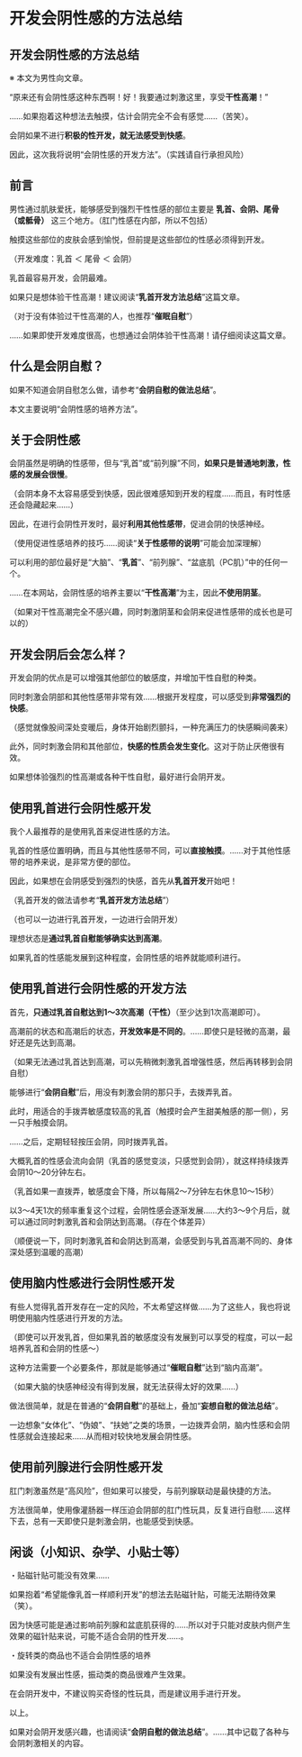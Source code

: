# 开发会阴性感的方法总结 [​](#开发会阴性感的方法总结)

## 开发会阴性感的方法总结 [​](#开发会阴性感的方法总结-1)

※ 本文为男性向文章。

“原来还有会阴性感这种东西啊！好！我要通过刺激这里，享受**干性高潮**！”

……如果抱着这种想法去触摸，估计会阴完全不会有感觉……（苦笑）。

会阴如果不进行**积极的性开发，就无法感受到快感**。

因此，这次我将说明“会阴性感的开发方法”。（实践请自行承担风险）

## 前言 [​](#前言)

男性通过肌肤爱抚，能够感受到强烈干性性感的部位主要是 **乳首、会阴、尾骨（或骶骨）** 这三个地方。（肛门性感在内部，所以不包括）

触摸这些部位的皮肤会感到愉悦，但前提是这些部位的性感必须得到开发。

（开发难度：乳首 ＜ 尾骨 ＜ 会阴）

乳首最容易开发，会阴最难。

如果只是想体验干性高潮！建议阅读“**乳首开发方法总结**”这篇文章。

（对于没有体验过干性高潮的人，也推荐“**催眠自慰**”）

……如果即使开发难度很高，也想通过会阴体验干性高潮！请仔细阅读这篇文章。

## 什么是会阴自慰？ [​](#什么是会阴自慰)

如果不知道会阴自慰怎么做，请参考“**会阴自慰的做法总结**”。

本文主要说明“会阴性感的培养方法”。

## 关于会阴性感 [​](#关于会阴性感)

会阴虽然是明确的性感带，但与“乳首”或“前列腺”不同，**如果只是普通地刺激，性感的发展会很慢**。

（会阴本身不太容易感受到快感，因此很难感知到开发的程度……而且，有时性感还会隐藏起来……）

因此，在进行会阴性开发时，最好**利用其他性感带**，促进会阴的快感神经。

（使用促进性感培养的技巧……阅读“**关于性感带的说明**”可能会加深理解）

可以利用的部位最好是“大脑”、“**乳首**”、“前列腺”、“盆底肌（PC肌）”中的任何一个。

……在本网站，会阴性感的培养主要以“**干性高潮**”为主，因此**不使用阴茎**。

（如果对干性高潮完全不感兴趣，同时刺激阴茎和会阴来促进性感带的成长也是可以的）

## 开发会阴后会怎么样？ [​](#开发会阴后会怎么样)

开发会阴的优点是可以增强其他部位的敏感度，并增加干性自慰的种类。

同时刺激会阴部和其他性感带非常有效……根据开发程度，可以感受到**非常强烈的快感**。

（感觉就像股间深处变暖后，身体开始剧烈颤抖，一种充满压力的快感瞬间袭来）

此外，同时刺激会阴和其他部位，**快感的性质会发生变化**。这对于防止厌倦很有效。

如果想体验强烈的性高潮或各种干性自慰，最好进行会阴开发。

## 使用乳首进行会阴性感开发 [​](#使用乳首进行会阴性感开发)

我个人最推荐的是使用乳首来促进性感的方法。

乳首的性感位置明确，而且与其他性感带不同，可以**直接触摸**。……对于其他性感带的培养来说，是非常方便的部位。

因此，如果想在会阴感受到强烈的快感，首先从**乳首开发**开始吧！

（乳首开发的做法请参考“**乳首开发方法总结**”）

（也可以一边进行乳首开发，一边进行会阴开发）

理想状态是**通过乳首自慰能够确实达到高潮**。

如果乳首的性感能发展到这种程度，会阴性感的培养就能顺利进行。

## 使用乳首进行会阴性感的开发方法 [​](#使用乳首进行会阴性感的开发方法)

首先，**只通过乳首自慰达到1～3次高潮（干性）**（至少达到1次高潮即可）。

高潮前的状态和高潮后的状态，**开发效率是不同的**。……即使只是轻微的高潮，最好还是先达到高潮。

（如果无法通过乳首达到高潮，可以先稍微刺激乳首增强性感，然后再转移到会阴自慰）

能够进行“**会阴自慰**”后，用没有刺激会阴的那只手，去拨弄乳首。

此时，用适合的手拨弄敏感度较高的乳首（触摸时会产生甜美触感的那一侧），另一只手触摸会阴。

……之后，定期轻轻按压会阴，同时拨弄乳首。

大概乳首的性感会流向会阴（乳首的感觉变淡，只感觉到会阴），就这样持续拨弄会阴10～20分钟左右。

（乳首如果一直拨弄，敏感度会下降，所以每隔2～7分钟左右休息10～15秒）

以3～4天1次的频率重复这个过程，会阴性感会逐渐发展……大约3～9个月后，就可以通过同时刺激乳首和会阴达到高潮。（存在个体差异）

（顺便说一下，同时刺激乳首和会阴达到高潮，会感受到与乳首高潮不同的、身体深处感到温暖的高潮）

## 使用脑内性感进行会阴性感开发 [​](#使用脑内性感进行会阴性感开发)

有些人觉得乳首开发存在一定的风险，不太希望这样做……为了这些人，我也将说明使用脑内性感进行开发的方法。

（即使可以开发乳首，但如果乳首的敏感度没有发展到可以享受的程度，可以一起培养乳首和会阴的性感～）

这种方法需要一个必要条件，那就是能够通过“**催眠自慰**”达到“脑内高潮”。

（如果大脑的快感神经没有得到发展，就无法获得太好的效果……）

做法很简单，就是在普通的“**会阴自慰**”的基础上，叠加“**妄想自慰的做法总结**”。

一边想象“女体化”、“伪娘”、“扶她”之类的场景，一边拨弄会阴，脑内性感和会阴性感就会连接起来……从而相对较快地发展会阴性感。

## 使用前列腺进行会阴性感开发 [​](#使用前列腺进行会阴性感开发)

肛门刺激虽然是“高风险”，但如果可以接受，与前列腺联动是最快捷的方法。

方法很简单，使用像灌肠器一样压迫会阴部的肛门性玩具，反复进行自慰……这样下去，总有一天即使只是刺激会阴，也能感受到快感。

## 闲谈（小知识、杂学、小贴士等） [​](#闲谈-小知识、杂学、小贴士等)

・贴磁针贴可能没有效果……

如果抱着“希望能像乳首一样顺利开发”的想法去贴磁针贴，可能无法期待效果（笑）。

因为快感可能是通过影响前列腺和盆底肌获得的……所以对于只能对皮肤内侧产生效果的磁针贴来说，可能不适合会阴的性开发……。

・旋转类的商品也不适合会阴性感的培养

如果没有发展出性感，振动类的商品很难产生效果。

在会阴开发中，不建议购买奇怪的性玩具，而是建议用手进行开发。

以上。

如果对会阴开发感兴趣，也请阅读“**会阴自慰的做法总结**”。……其中记载了各种与会阴刺激相关的内容。